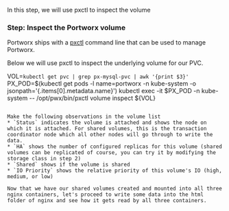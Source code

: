 In this step, we will use pxctl to inspect the volume

### Step: Inspect the Portworx volume

Portworx ships with a [pxctl](https://docs.portworx.com/control/status.html) command line that can be used to manage Portworx.

Below we will use pxctl to inspect the underlying volume for our PVC.

VOL=`kubectl get pvc | grep px-mysql-pvc | awk '{print $3}'`
PX_POD=$(kubectl get pods -l name=portworx -n kube-system -o jsonpath='{.items[0].metadata.name}')
kubectl exec -it $PX_POD -n kube-system -- /opt/pwx/bin/pxctl volume inspect ${VOL}
```{{execute T1}}

Make the following observations in the volume list
* `Status` indicates the volume is attached and shows the node on which it is attached. For shared volumes, this is the transaction coordinator node which all other nodes will go through to write the data.
* `HA` shows the number of configured replicas for this volume (shared volumes can be replicated of course, you can try it by modifying the storage class in step 2)
* `Shared` shows if the volume is shared
* `IO Priority` shows the relative priority of this volume's IO (high, medium, or low)

Now that we have our shared volumes created and mounted into all three nginx containers, let's proceed to write some data into the html folder of nginx and see how it gets read by all three containers.
